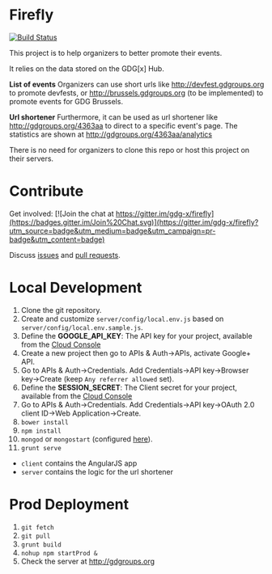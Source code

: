 Firefly
=======
[![Build Status](https://travis-ci.org/gdg-x/firefly.png)](https://travis-ci.org/gdg-x/firefly)

This project is to help organizers to better promote their events.

It relies on the data stored on the GDG[x] Hub.

**List of events**
Organizers can use short urls like http://devfest.gdgroups.org to promote devfests, or 
http://brussels.gdgroups.org (to be implemented) to promote events for GDG Brussels.

**Url shortener**
Furthermore, it can be used as url shortener like http://gdgroups.org/4363aa to direct to a specific event's page.
The statistics are shown at http://gdgroups.org/4363aa/analytics

There is no need for organizers to clone this repo or host this project on their servers.

Contribute
=================

Get involved: [![Join the chat at https://gitter.im/gdg-x/firefly](https://badges.gitter.im/Join%20Chat.svg)](https://gitter.im/gdg-x/firefly?utm_source=badge&utm_medium=badge&utm_campaign=pr-badge&utm_content=badge)

Discuss [issues](https://github.com/gdg-x/firefly/issues) and [pull requests](https://github.com/gdg-x/firefly/pulls).


Local Development
=================
1. Clone the git repository.
1. Create and customize `server/config/local.env.js` based on `server/config/local.env.sample.js`.
1. Define the **GOOGLE_API_KEY**: The API key for your project, available from the [Cloud Console](https://cloud.google.com/console)
  1. Create a new project then go to APIs & Auth->APIs, activate Google+ API.
  1. Go to APIs & Auth->Credentials. Add Credentials->API key->Browser key->Create (keep `Any referrer allowed` set).
1. Define the **SESSION_SECRET**: The Client secret for your project, available from the [Cloud Console](https://cloud.google.com/console)
  1. Go to APIs & Auth->Credentials. Add Credentials->API key->OAuth 2.0 client ID->Web Application->Create.
1. `bower install`
1. `npm install`
1. `mongod` or `mongostart` (configured [here](https://github.com/gdg-x/hub/wiki/MongoDB-Config)).
1. `grunt serve`

* `client` contains the AngularJS app
* `server` contains the logic for the url shortener

Prod Deployment
===============
1. `git fetch`
2. `git pull`
3. `grunt build`
4. `nohup npm startProd &`
5. Check the server at http://gdgroups.org





